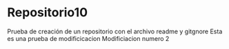 # Repositorio10
Prueba de creación de un repositorio con el archivo readme y gitgnore
Esta es una prueba de modificicacion
Modificiacion numero 2
